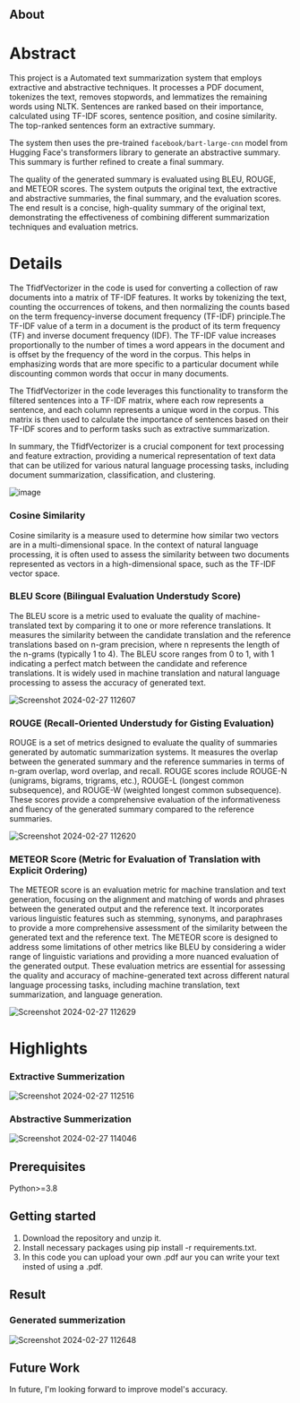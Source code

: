 ## About

# Abstract
This project is a Automated text summarization system that employs extractive and abstractive techniques. It processes a PDF document, tokenizes the text, removes stopwords, and lemmatizes the remaining words using NLTK. Sentences are ranked based on their importance, calculated using TF-IDF scores, sentence position, and cosine similarity. The top-ranked sentences form an extractive summary.

The system then uses the pre-trained `facebook/bart-large-cnn` model from Hugging Face's transformers library to generate an abstractive summary. This summary is further refined to create a final summary.

The quality of the generated summary is evaluated using BLEU, ROUGE, and METEOR scores. The system outputs the original text, the extractive and abstractive summaries, the final summary, and the evaluation scores. The end result is a concise, high-quality summary of the original text, demonstrating the effectiveness of combining different summarization techniques and evaluation metrics.

# Details
The TfidfVectorizer in the code is used for converting a collection of raw documents into a matrix of TF-IDF features. It works by tokenizing the text, counting the occurrences of tokens, and then normalizing the counts based on the term frequency-inverse document frequency (TF-IDF) principle.The TF-IDF value of a term in a document is the product of its term frequency (TF) and inverse document frequency (IDF). The TF-IDF value increases proportionally to the number of times a word appears in the document and is offset by the frequency of the word in the corpus. This helps in emphasizing words that are more specific to a particular document while discounting common words that occur in many documents.

The TfidfVectorizer in the code leverages this functionality to transform the filtered sentences into a TF-IDF matrix, where each row represents a sentence, and each column represents a unique word in the corpus. This matrix is then used to calculate the importance of sentences based on their TF-IDF scores and to perform tasks such as extractive summarization.

In summary, the TfidfVectorizer is a crucial component for text processing and feature extraction, providing a numerical representation of text data that can be utilized for various natural language processing tasks, including document summarization, classification, and clustering.

![image](https://github.com/Akash8292/Automated-Text-Summarization/assets/97883391/37f112c8-7c45-4e49-ac8e-d50af434d89a)

### Cosine Similarity
Cosine similarity is a measure used to determine how similar two vectors are in a multi-dimensional space. In the context of natural language processing, it is often used to assess the similarity between two documents represented as vectors in a high-dimensional space, such as the TF-IDF vector space.

### BLEU Score (Bilingual Evaluation Understudy Score)
The BLEU score is a metric used to evaluate the quality of machine-translated text by comparing it to one or more reference translations. It measures the similarity between the candidate translation and the reference translations based on n-gram precision, where n represents the length of the n-grams (typically 1 to 4). The BLEU score ranges from 0 to 1, with 1 indicating a perfect match between the candidate and reference translations. It is widely used in machine translation and natural language processing to assess the accuracy of generated text.

![Screenshot 2024-02-27 112607](https://github.com/Akash8292/Automated-Text-Summarization/assets/97883391/4f5067f2-80fd-42e7-bbac-a2722b4a57dc)


### ROUGE (Recall-Oriented Understudy for Gisting Evaluation)
ROUGE is a set of metrics designed to evaluate the quality of summaries generated by automatic summarization systems. It measures the overlap between the generated summary and the reference summaries in terms of n-gram overlap, word overlap, and recall. ROUGE scores include ROUGE-N (unigrams, bigrams, trigrams, etc.), ROUGE-L (longest common subsequence), and ROUGE-W (weighted longest common subsequence). These scores provide a comprehensive evaluation of the informativeness and fluency of the generated summary compared to the reference summaries.

![Screenshot 2024-02-27 112620](https://github.com/Akash8292/Automated-Text-Summarization/assets/97883391/c89c7383-e8b7-4bcc-baad-019323b57b14)


### METEOR Score (Metric for Evaluation of Translation with Explicit Ordering)
The METEOR score is an evaluation metric for machine translation and text generation, focusing on the alignment and matching of words and phrases between the generated output and the reference text. It incorporates various linguistic features such as stemming, synonyms, and paraphrases to provide a more comprehensive assessment of the similarity between the generated text and the reference text. The METEOR score is designed to address some limitations of other metrics like BLEU by considering a wider range of linguistic variations and providing a more nuanced evaluation of the generated output.
These evaluation metrics are essential for assessing the quality and accuracy of machine-generated text across different natural language processing tasks, including machine translation, text summarization, and language generation.

![Screenshot 2024-02-27 112629](https://github.com/Akash8292/Automated-Text-Summarization/assets/97883391/43465793-316d-46ca-a2d7-b5bb2dd31743)


# Highlights

### Extractive Summerization 

![Screenshot 2024-02-27 112516](https://github.com/Akash8292/Automated-Text-Summarization/assets/97883391/e8b42772-333f-4e61-95c1-dcbc0aac6e7f)


### Abstractive Summerization 

![Screenshot 2024-02-27 114046](https://github.com/Akash8292/Automated-Text-Summarization/assets/97883391/a65e2162-c6cc-4a00-814b-1a57a211a272)


## Prerequisites
Python>=3.8

## Getting started
1. Download the repository and unzip it.
2. Install necessary packages using pip install -r requirements.txt.
3. In this code you can upload your own .pdf aur you can write your text insted of using a .pdf.

## Result

### Generated summerization

![Screenshot 2024-02-27 112648](https://github.com/Akash8292/Automated-Text-Summarization/assets/97883391/db766445-6a3e-432c-a7de-efccfc0342f3)


## Future Work
In future, I'm looking forward to improve model's accuracy.
